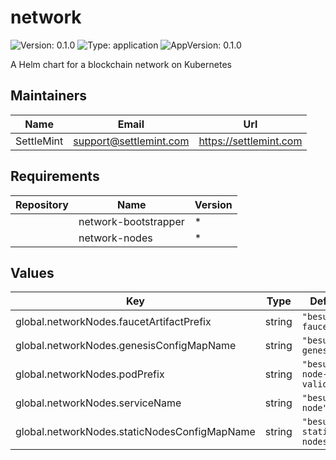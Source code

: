 # network

![Version: 0.1.0](https://img.shields.io/badge/Version-0.1.0-informational?style=flat-square) ![Type: application](https://img.shields.io/badge/Type-application-informational?style=flat-square) ![AppVersion: 0.1.0](https://img.shields.io/badge/AppVersion-0.1.0-informational?style=flat-square)

A Helm chart for a blockchain network on Kubernetes

## Maintainers

| Name | Email | Url |
| ---- | ------ | --- |
| SettleMint | <support@settlemint.com> | <https://settlemint.com> |

## Requirements

| Repository | Name | Version |
|------------|------|---------|
|  | network-bootstrapper | * |
|  | network-nodes | * |

## Values

| Key | Type | Default | Description |
|-----|------|---------|-------------|
| global.networkNodes.faucetArtifactPrefix | string | `"besu-faucet"` |  |
| global.networkNodes.genesisConfigMapName | string | `"besu-genesis"` |  |
| global.networkNodes.podPrefix | string | `"besu-node-validator"` |  |
| global.networkNodes.serviceName | string | `"besu-node"` |  |
| global.networkNodes.staticNodesConfigMapName | string | `"besu-static-nodes"` |  |
